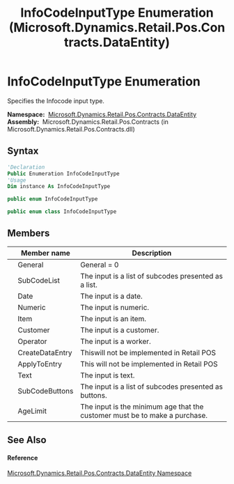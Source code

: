 ﻿---
title: InfoCodeInputType Enumeration (Microsoft.Dynamics.Retail.Pos.Contracts.DataEntity)
TOCTitle: InfoCodeInputType Enumeration
ms:assetid: T:Microsoft.Dynamics.Retail.Pos.Contracts.DataEntity.InfoCodeInputType
ms:mtpsurl: https://technet.microsoft.com/en-us/library/microsoft.dynamics.retail.pos.contracts.dataentity.infocodeinputtype(v=AX.60)
ms:contentKeyID: 47128487
ms.date: 05/18/2015
mtps_version: v=AX.60
f1_keywords:
- Microsoft.Dynamics.Retail.Pos.Contracts.DataEntity.InfoCodeInputType.SubCodeButtons
- Microsoft.Dynamics.Retail.Pos.Contracts.DataEntity.InfoCodeInputType.General
- Microsoft.Dynamics.Retail.Pos.Contracts.DataEntity.InfoCodeInputType.Text
- Microsoft.Dynamics.Retail.Pos.Contracts.DataEntity.InfoCodeInputType.Operator
- Microsoft.Dynamics.Retail.Pos.Contracts.DataEntity.InfoCodeInputType.Date
- Microsoft.Dynamics.Retail.Pos.Contracts.DataEntity.InfoCodeInputType.SubCodeList
- Microsoft.Dynamics.Retail.Pos.Contracts.DataEntity.InfoCodeInputType.Item
- Microsoft.Dynamics.Retail.Pos.Contracts.DataEntity.InfoCodeInputType.AgeLimit
- Microsoft.Dynamics.Retail.Pos.Contracts.DataEntity.InfoCodeInputType.ApplyToEntry
- Microsoft.Dynamics.Retail.Pos.Contracts.DataEntity.InfoCodeInputType.CreateDataEntry
- Microsoft.Dynamics.Retail.Pos.Contracts.DataEntity.InfoCodeInputType.Customer
- Microsoft.Dynamics.Retail.Pos.Contracts.DataEntity.InfoCodeInputType
- Microsoft.Dynamics.Retail.Pos.Contracts.DataEntity.InfoCodeInputType.Numeric
dev_langs:
- CSharp
- C++
- VB
---

# InfoCodeInputType Enumeration

Specifies the Infocode input type.

**Namespace:**  [Microsoft.Dynamics.Retail.Pos.Contracts.DataEntity](microsoft-dynamics-retail-pos-contracts-dataentity-namespace.md)  
**Assembly:**  Microsoft.Dynamics.Retail.Pos.Contracts (in Microsoft.Dynamics.Retail.Pos.Contracts.dll)

## Syntax

``` vb
'Declaration
Public Enumeration InfoCodeInputType
'Usage
Dim instance As InfoCodeInputType
```

``` csharp
public enum InfoCodeInputType
```

``` c++
public enum class InfoCodeInputType
```

## Members

<table>
<thead>
<tr class="header">
<th></th>
<th>Member name</th>
<th>Description</th>
</tr>
</thead>
<tbody>
<tr class="odd">
<td></td>
<td>General</td>
<td>General = 0</td>
</tr>
<tr class="even">
<td></td>
<td>SubCodeList</td>
<td>The input is a list of subcodes presented as a list.</td>
</tr>
<tr class="odd">
<td></td>
<td>Date</td>
<td>The input is a date.</td>
</tr>
<tr class="even">
<td></td>
<td>Numeric</td>
<td>The input is numeric.</td>
</tr>
<tr class="odd">
<td></td>
<td>Item</td>
<td>The input is an item.</td>
</tr>
<tr class="even">
<td></td>
<td>Customer</td>
<td>The input is a customer.</td>
</tr>
<tr class="odd">
<td></td>
<td>Operator</td>
<td>The input is a worker.</td>
</tr>
<tr class="even">
<td></td>
<td>CreateDataEntry</td>
<td>Thiswill not be implemented in Retail POS</td>
</tr>
<tr class="odd">
<td></td>
<td>ApplyToEntry</td>
<td>This will not be implemented in Retail POS</td>
</tr>
<tr class="even">
<td></td>
<td>Text</td>
<td>The input is text.</td>
</tr>
<tr class="odd">
<td></td>
<td>SubCodeButtons</td>
<td>The input is a list of subcodes presented as buttons.</td>
</tr>
<tr class="even">
<td></td>
<td>AgeLimit</td>
<td>The input is the minimum age that the customer must be to make a purchase.</td>
</tr>
</tbody>
</table>


## See Also

#### Reference

[Microsoft.Dynamics.Retail.Pos.Contracts.DataEntity Namespace](microsoft-dynamics-retail-pos-contracts-dataentity-namespace.md)

